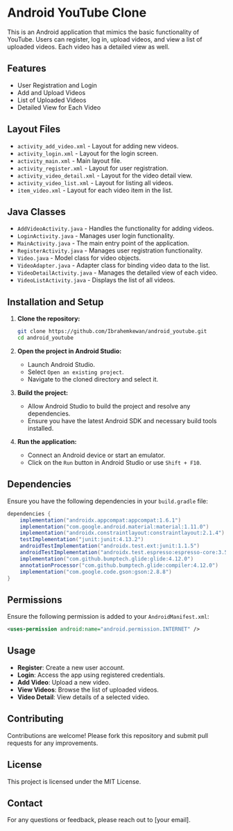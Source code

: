 
# Android YouTube Clone

This is an Android application that mimics the basic functionality of YouTube. Users can register, log in, upload videos, and view a list of uploaded videos. Each video has a detailed view as well.

## Features

- User Registration and Login
- Add and Upload Videos
- List of Uploaded Videos
- Detailed View for Each Video

## Layout Files

- `activity_add_video.xml` - Layout for adding new videos.
- `activity_login.xml` - Layout for the login screen.
- `activity_main.xml` - Main layout file.
- `activity_register.xml` - Layout for user registration.
- `activity_video_detail.xml` - Layout for the video detail view.
- `activity_video_list.xml` - Layout for listing all videos.
- `item_video.xml` - Layout for each video item in the list.

## Java Classes

- `AddVideoActivity.java` - Handles the functionality for adding videos.
- `LoginActivity.java` - Manages user login functionality.
- `MainActivity.java` - The main entry point of the application.
- `RegisterActivity.java` - Manages user registration functionality.
- `Video.java` - Model class for video objects.
- `VideoAdapter.java` - Adapter class for binding video data to the list.
- `VideoDetailActivity.java` - Manages the detailed view of each video.
- `VideoListActivity.java` - Displays the list of all videos.

## Installation and Setup

1. **Clone the repository:**
   ```sh
   git clone https://github.com/Ibrahemkewan/android_youtube.git
   cd android_youtube
   ```

2. **Open the project in Android Studio:**
   - Launch Android Studio.
   - Select `Open an existing project`.
   - Navigate to the cloned directory and select it.

3. **Build the project:**
   - Allow Android Studio to build the project and resolve any dependencies.
   - Ensure you have the latest Android SDK and necessary build tools installed.

4. **Run the application:**
   - Connect an Android device or start an emulator.
   - Click on the `Run` button in Android Studio or use `Shift + F10`.

## Dependencies

Ensure you have the following dependencies in your `build.gradle` file:
```gradle
dependencies {
    implementation("androidx.appcompat:appcompat:1.6.1")
    implementation("com.google.android.material:material:1.11.0")
    implementation("androidx.constraintlayout:constraintlayout:2.1.4")
    testImplementation("junit:junit:4.13.2")
    androidTestImplementation("androidx.test.ext:junit:1.1.5")
    androidTestImplementation("androidx.test.espresso:espresso-core:3.5.1")
    implementation("com.github.bumptech.glide:glide:4.12.0")
    annotationProcessor("com.github.bumptech.glide:compiler:4.12.0")
    implementation("com.google.code.gson:gson:2.8.8")
}
```

## Permissions

Ensure the following permission is added to your `AndroidManifest.xml`:
```xml
<uses-permission android:name="android.permission.INTERNET" />
```

## Usage

- **Register**: Create a new user account.
- **Login**: Access the app using registered credentials.
- **Add Video**: Upload a new video.
- **View Videos**: Browse the list of uploaded videos.
- **Video Detail**: View details of a selected video.

## Contributing

Contributions are welcome! Please fork this repository and submit pull requests for any improvements.

## License

This project is licensed under the MIT License.

## Contact

For any questions or feedback, please reach out to [your email].

